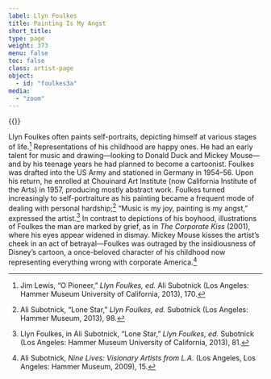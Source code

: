 ```yaml
---
label: Llyn Foulkes
title: Painting Is My Angst
short_title:
type: page
weight: 373
menu: false
toc: false
class: artist-page
object:
  - id: "foulkes3a"
media:
  - "zoom"
---
```

{{<q-figure id="foulkes3a">}}

Llyn Foulkes often paints self-portraits, depicting himself at various stages of life.[^1] Representations of his childhood are happy ones. He had an early talent for music and drawing—looking to Donald Duck and Mickey Mouse—and by his teenage years he had planned to become a cartoonist. Foulkes was drafted into the US Army and stationed in Germany in 1954–56. Upon his return, he enrolled at Chouinard Art Institute (now California Institute of the Arts) in 1957, producing mostly abstract work. Foulkes turned increasingly to self-portraiture as his painting became a frequent mode of dealing with personal hardship;[^2] “Music is my joy, painting is my angst,” expressed the artist.[^3] In contrast to depictions of his boyhood, illustrations of Foulkes the man are marked by grief, as in *The Corporate Kiss* (2001), where his eyes appear widened in dismay. Mickey Mouse kisses the artist’s cheek in an act of betrayal—Foulkes was outraged by the insidiousness of Disney’s cartoon, a once-beloved character of his childhood now representing everything wrong with corporate America.[^4]

[^1]: Jim Lewis, “O Pioneer,” *Llyn Foulkes, ed.* Ali Subotnick (Los Angeles: Hammer Museum University of California, 2013), 170.

[^2]: Ali Subotnick, “Lone Star,” *Llyn Foulkes, ed.* Subotnick (Los Angeles: Hammer Museum, 2013), 98.

[^3]: Llyn Foulkes, in Ali Subotnick, “Lone Star,” *Llyn Foulkes, ed.* Subotnick (Los Angeles: Hammer Museum University of California, 2013), 81.

[^4]: Ali Subotnick, *Nine Lives: Visionary Artists from L.A.* (Los Angeles, Los Angeles: Hammer Museum, 2009), 15.
